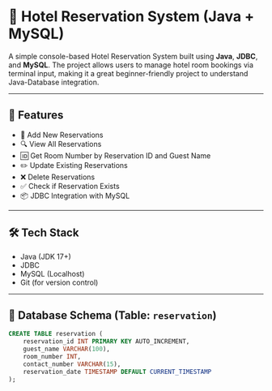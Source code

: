 # 🏨 Hotel Reservation System (Java + MySQL)

A simple console-based Hotel Reservation System built using **Java**, **JDBC**, and **MySQL**. The project allows users to manage hotel room bookings via terminal input, making it a great beginner-friendly project to understand Java-Database integration.

---

## 🚀 Features

- 📌 Add New Reservations
- 🔍 View All Reservations
- 🆔 Get Room Number by Reservation ID and Guest Name
- ✏️ Update Existing Reservations
- ❌ Delete Reservations
- ✅ Check if Reservation Exists
- 📦 JDBC Integration with MySQL

---

## 🛠️ Tech Stack

- Java (JDK 17+)
- JDBC
- MySQL (Localhost)
- Git (for version control)

---

## 🧾 Database Schema (Table: `reservation`)

```sql
CREATE TABLE reservation (
    reservation_id INT PRIMARY KEY AUTO_INCREMENT,
    guest_name VARCHAR(100),
    room_number INT,
    contact_number VARCHAR(15),
    reservation_date TIMESTAMP DEFAULT CURRENT_TIMESTAMP
);
